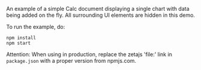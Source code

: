 An example of a simple Calc document displaying a single chart with data being added on the fly.
All surrounding UI elements are hidden in this demo.

To run the example, do:
```
npm install
npm start
```

Attention: When using in production, replace the zetajs 'file:' link in `package.json` with a proper version from npmjs.com.
